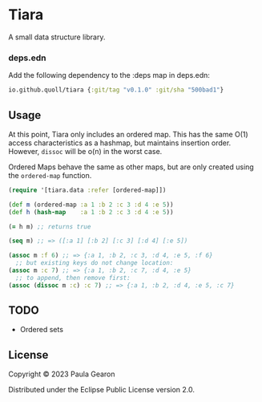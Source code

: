 # Tiara
A small data structure library.

### deps.edn

Add the following dependency to the :deps map in deps.edn:

```clojure
io.github.quoll/tiara {:git/tag "v0.1.0" :git/sha "500bad1"}
```

## Usage
At this point, Tiara only includes an ordered map. This has the same O(1) access characteristics as a hashmap, but maintains insertion order. However, `dissoc` will be o(n) in the worst case.

Ordered Maps behave the same as other maps, but are only created using the `ordered-map` function.

```clojure
(require '[tiara.data :refer [ordered-map]])

(def m (ordered-map :a 1 :b 2 :c 3 :d 4 :e 5))
(def h (hash-map    :a 1 :b 2 :c 3 :d 4 :e 5))

(= h m) ;; returns true

(seq m) ;; => ([:a 1] [:b 2] [:c 3] [:d 4] [:e 5])

(assoc m :f 6) ;; => {:a 1, :b 2, :c 3, :d 4, :e 5, :f 6}
  ;; but existing keys do not change location:
(assoc m :c 7) ;; => {:a 1, :b 2, :c 7, :d 4, :e 5}
  ;; to append, then remove first:
(assoc (dissoc m :c) :c 7) ;; => {:a 1, :b 2, :d 4, :e 5, :c 7}
```
## TODO
- Ordered sets

## License

Copyright © 2023 Paula Gearon

Distributed under the Eclipse Public License version 2.0.
